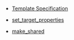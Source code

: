 - [Template Specification](../c++/template-specialization.md)

- [set_target_properties](../cmake/set-target-properties.md)

- [make_shared](https://github.com/ElijahGCHEN/TIL/blame/main/c%2B%2B/trivia.md#L3)
